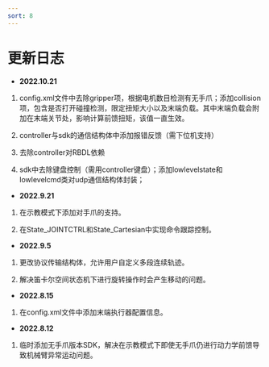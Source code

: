 ```yaml
---
sort: 8
---
```


# 更新日志

+ **2022.10.21**

1. config.xml文件中去除gripper项，根据电机数目检测有无手爪；添加collision项，包含是否打开碰撞检测，限定扭矩大小以及末端负载。其中末端负载会附加在末端关节处，影响计算前馈扭矩，该值一直生效。

2. controller与sdk的通信结构体中添加报错反馈（需下位机支持）

3. 去除controller对RBDL依赖

4. sdk中去除键盘控制（需用controller键盘）；添加lowlevelstate和lowlevelcmd类对udp通信结构体封装；

+ **2022.9.21**

1. 在示教模式下添加对手爪的支持。

2. 在State_JOINTCTRL和State_Cartesian中实现命令跟踪控制。

+ **2022.9.5**
  
1. 更改协议传输结构体，允许用户自定义多段连续轨迹。

2. 解决笛卡尔空间状态机下进行旋转操作时会产生移动的问题。

+ **2022.8.15**

1. 在config.xml文件中添加末端执行器配置信息。

+ **2022.8.12**

1. 临时添加无手爪版本SDK，解决在示教模式下即使无手爪仍进行动力学前馈导致机械臂异常运动问题。
